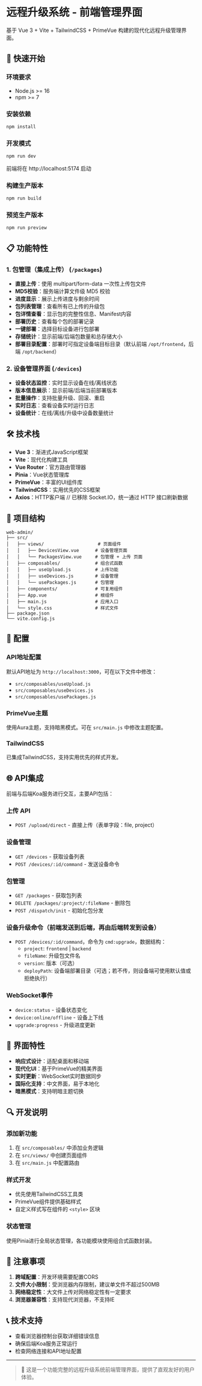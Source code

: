 # 远程升级系统 - 前端管理界面

基于 Vue 3 + Vite + TailwindCSS + PrimeVue 构建的现代化远程升级管理界面。

## 🚀 快速开始

### 环境要求

- Node.js >= 16
- npm >= 7

### 安装依赖

```bash
npm install
```

### 开发模式

```bash
npm run dev
```

前端将在 http://localhost:5174 启动

### 构建生产版本

```bash
npm run build
```

### 预览生产版本

```bash
npm run preview
```

## 📋 功能特性

### 1. 包管理（集成上传） (`/packages`)

- **直接上传**：使用 multipart/form-data 一次性上传包文件
- **MD5校验**：服务端计算文件级 MD5 校验
- **进度显示**：展示上传进度与剩余时间
- **包列表管理**：查看所有已上传的升级包
- **包详情查看**：显示包的完整性信息、Manifest内容
- **部署历史**：查看每个包的部署记录
- **一键部署**：选择目标设备进行包部署
- **存储统计**：显示前端/后端包数量和总存储大小
- **部署目录配置**：部署时可指定设备端目标目录（默认前端 `/opt/frontend`，后端 `/opt/backend`）

### 2. 设备管理界面 (`/devices`)

- **设备状态监控**：实时显示设备在线/离线状态
- **版本信息展示**：显示前端/后端当前部署版本
- **批量操作**：支持批量升级、回滚、重启
- **实时日志**：查看设备实时运行日志
- **设备统计**：在线/离线/升级中设备数量统计

<!-- 包管理已与上传合并，故删除单独条目 -->

## 🛠 技术栈

- **Vue 3**：渐进式JavaScript框架
- **Vite**：现代化构建工具
- **Vue Router**：官方路由管理器
- **Pinia**：Vue状态管理库
- **PrimeVue**：丰富的UI组件库
- **TailwindCSS**：实用优先的CSS框架
- **Axios**：HTTP客户端
// 已移除 Socket.IO，统一通过 HTTP 接口刷新数据

## 📁 项目结构

```
web-admin/
├── src/
│   ├── views/                    # 页面组件
│   │   ├── DevicesView.vue      # 设备管理页面
│   │   └── PackagesView.vue     # 包管理 + 上传 页面
│   ├── composables/             # 组合式函数
│   │   ├── useUpload.js         # 上传功能
│   │   ├── useDevices.js        # 设备管理
│   │   └── usePackages.js       # 包管理
│   ├── components/              # 可复用组件
│   ├── App.vue                  # 根组件
│   ├── main.js                  # 应用入口
│   └── style.css                # 样式文件
├── package.json
└── vite.config.js
```

## 🔧 配置

### API地址配置

默认API地址为 `http://localhost:3000`，可在以下文件中修改：

- `src/composables/useUpload.js`
- `src/composables/useDevices.js`  
- `src/composables/usePackages.js`

### PrimeVue主题

使用Aura主题，支持暗黑模式。可在 `src/main.js` 中修改主题配置。

### TailwindCSS

已集成TailwindCSS，支持实用优先的样式开发。

## 🌐 API集成

前端与后端Koa服务进行交互，主要API包括：

### 上传 API
- `POST /upload/direct` - 直接上传（表单字段：file, project）

### 设备管理  
- `GET /devices` - 获取设备列表
- `POST /devices/:id/command` - 发送设备命令

### 包管理
- `GET /packages` - 获取包列表
- `DELETE /packages/:project/:fileName` - 删除包
- `POST /dispatch/init` - 初始化包分发

### 设备升级命令（前端发送到后端，再由后端转发到设备）
- `POST /devices/:id/command`，命令为 `cmd:upgrade`，数据结构：
  - `project`: `frontend` | `backend`
  - `fileName`: 升级包文件名
  - `version`: 版本（可选）
  - `deployPath`: 设备端部署目录（可选；若不传，则设备端可使用默认值或拒绝执行）

### WebSocket事件
- `device:status` - 设备状态变化
- `device:online/offline` - 设备上下线
- `upgrade:progress` - 升级进度更新

## 🎨 界面特性

- **响应式设计**：适配桌面和移动端
- **现代化UI**：基于PrimeVue的精美界面
- **实时更新**：WebSocket实时数据同步
- **国际化支持**：中文界面，易于本地化
- **暗黑模式**：支持明暗主题切换

## 🔍 开发说明

### 添加新功能

1. 在 `src/composables/` 中添加业务逻辑
2. 在 `src/views/` 中创建页面组件
3. 在 `src/main.js` 中配置路由

### 样式开发

- 优先使用TailwindCSS工具类
- PrimeVue组件提供基础样式
- 自定义样式写在组件的 `<style>` 区块

### 状态管理

使用Pinia进行全局状态管理，各功能模块使用组合式函数封装。

## 🚨 注意事项

1. **跨域配置**：开发环境需要配置CORS
2. **文件大小限制**：受浏览器内存限制，建议单文件不超过500MB
3. **网络稳定性**：大文件上传对网络稳定性有一定要求
4. **浏览器兼容性**：支持现代浏览器，不支持IE

## 📞 技术支持

- 查看浏览器控制台获取详细错误信息
- 确保后端Koa服务正常运行
- 检查网络连接和API地址配置

---

> 🎯 这是一个功能完整的远程升级系统前端管理界面，提供了直观友好的用户体验。
